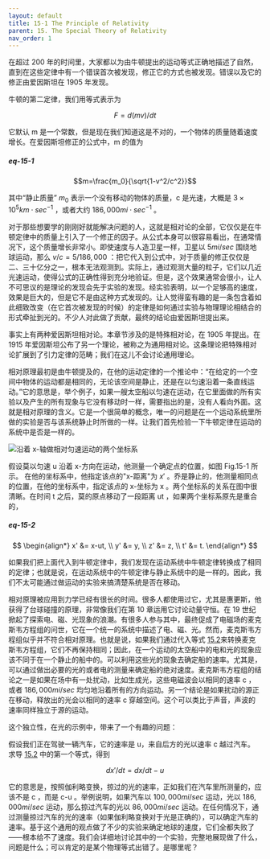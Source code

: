 ```yaml
---
layout: default
title: 15-1 The Principle of Relativity
parent: 15. The Special Theory of Relativity
nav_order: 1
---
```

在超过 200 年的时间里，大家都以为由牛顿提出的运动等式正确地描述了自然，直到在这些定律中有一个错误首次被发现，修正它的方式也被发现。错误以及它的修正由爱因斯坦在 1905 年发现。

牛顿的第二定律，我们用等式表示为

$$F=d(mv)/dt$$

它默认 m 是一个常数，但是现在我们知道这是不对的，一个物体的质量随着速度增长。在爱因斯坦修正的公式中，m 的值为

##### eq-15-1

$$m=\frac{m_0}{\sqrt{1-v^2/c^2}}$$

其中“静止质量” $m_0$ 表示一个没有移动的物体的质量，c 是光速，大概是 $3 \times 10^5 km \cdot sec^{-1}$ ，或者大约 $186,000 mi \cdot sec^{-1}$ 。

对于那些想要学的刚刚好就能解决问题的人，这就是相对论的全部，它仅仅是在牛顿定律中的质量上引入了一个修正的因子。从公式本身可以很容易看出，在通常情况下，这个质量增长非常小。即使速度与人造卫星一样，卫星以 $5 mi/sec$ 围绕地球运动，那么 $v/c=5/186,000$ ：把它代入到公式中，对于质量的修正仅仅是二、三十亿分之一，根本无法观测到。实际上，通过观测大量的粒子，它们以几近光速运动，使得公式的正确性得到充分地验证。但是，这个效果通常会很小，让人不可思议的是理论的发现会先于实验的发现。经实验表明，以一个足够高的速度，效果是巨大的，但是它不是由这种方式发现的。让人觉得蛮有趣的是一条包含着如此细致改变（在它首次被发现的时候）的定律是如何通过实验与物理理论相结合的形式牵扯到光的。不少人对此做了贡献，最终的结论由爱因斯坦提出来。

事实上有两种爱因斯坦相对论。本章节涉及的是特殊相对论，在 1905 年提出。在 1915 年爱因斯坦公布了另一个理论，被称之为通用相对论。这条理论把特殊相对论扩展到了引力定律的范畴；我们在这儿不会讨论通用理论。

相对原理最初是由牛顿提及的，在他的运动定律的一个推论中：“在给定的一个空间中物体的运动都是相同的，无论该空间是静止，还是在以匀速沿着一条直线运动。”它的意思是，举个例子，如果一艘太空船以匀速在运动，在它里面做的所有实验以及产生的所有现象与它没有移动时一样，需要指出的是，没有人看向外面。这就是相对原理的含义。它是一个很简单的概念，唯一的问题是在一个运动系统里所做的实验是否与该系统静止时所做的一样。让我们首先检验一下牛顿定律在运动的系统中是否是一样的。

![沿着 x-轴做相对匀速运动的两个坐标系](/notes-of-feynman-lectures-on-physics/assets/volume-1/fig-15-1.png)

假设莫以匀速 u 沿着 x-方向在运动，他测量一个确定点的位置，如图 Fig.15-1 所示。 在他的坐标系中，他指定该点的"x-距离"为 $x'$ 。乔是静止的，他测量相同点的位置，在他的坐标系中，指定该点的 x-坐标为 x 。两个坐标系的关系在图中很清晰。在时间 t 之后，莫的原点移动了一段距离 ut ，如果两个坐标系原先是重合的，

##### eq-15-2

$$
\begin{align*}
x' &= x-ut, \\
y' &= y, \\
z' &= z, \\
t' &= t.
\end{align*}
$$

如果我们把上面代入到牛顿定律中，我们发现在运动系统中牛顿定律转换成了相同的定律；也就是说，在运动系统中的牛顿定律与静止系统中的是一样的。因此，我们不太可能通过做运动的实验来搞清楚系统是否在移动。

相对原理被应用到力学已经有很长的时间。很多人都使用过它，尤其是惠更斯，他获得了台球碰撞的原理，非常像我们在第 10 章运用它讨论动量守恒。在 19 世纪掀起了探索电、磁、光现象的浪潮。有很多人参与其中，最终促成了电磁场的麦克斯韦方程组的问世，它在一个统一的系统中描述了电、磁、光。然而，麦克斯韦方程组似乎并不符合相对原理。也就是说，如果我们通过代入等式 [15.2](/volume-1/15-the-special-theory-of-relativity/15-1-the-principle-of-relativity.md#eq-15-2)来转换麦克斯韦方程组，它们不再保持相同；因此，在一个运动的太空船中的电和光的现象应该不同于在一个静止的船中的。可以利用这些光的现象去确定船的速率。尤其是，可以通过做出必要的光的或者电的测量来确定船的绝对速度。麦克斯韦方程组的结论之一是如果在场中有一处扰动，比如生成光，这些电磁波会以相同的速率 c ，或者 $186,000 mi/sec$ 均匀地沿着所有的方向运动。另一个结论是如果扰动的源正在移动，释放出的光会以相同的速率 c 穿越空间。这个可以类比于声音，声波的速率同样独立于源的运动。

这个独立性，在光的示例中，带来了一个有趣的问题：

假设我们正在驾驶一辆汽车，它的速率是 u，来自后方的光以速率 c 越过汽车。求导 [15.2](/volume-1/15-the-special-theory-of-relativity/15-1-the-principle-of-relativity.md#eq-15-2) 中的第一个等式，得到

$$dx'/dt=dx/dt-u$$

它的意思是，按照伽利略变换，掠过的光的速率，正如我们在汽车里所测量的，应该不是 c ，而是 c-u 。举例说明，如果汽车以 $100,000 mi/sec$ 运动，光以 $186,000 mi/sec$ 运动，那么掠过汽车的光以 $86,000 mi/sec$ 运动。在任何情况下，通过测量掠过汽车的光的速率（如果伽利略变换对于光是正确的），可以确定汽车的速率。基于这个通用的观点做了不少的实验来确定地球的速度，它们全都失败了——根本给不了速度。我们会详细地讨论其中的一个实验，完整地展现做了什么，问题是什么；可以肯定的是某个物理等式出错了。是哪里呢？
